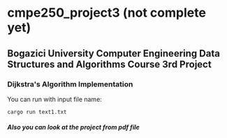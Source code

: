 # cmpe250_project3 (not complete yet)
## Bogazici University Computer Engineering Data Structures and Algorithms Course 3rd Project
### Dijkstra's Algorithm Implementation

You can run with input file name:

```
cargo run text1.txt
```


<h5> Also you can look at the project from pdf file </h5>
